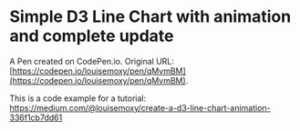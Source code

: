 # Simple D3 Line Chart with animation and complete update

A Pen created on CodePen.io. Original URL: [https://codepen.io/louisemoxy/pen/qMvmBM](https://codepen.io/louisemoxy/pen/qMvmBM).

This is a code example for a tutorial: https://medium.com/@louisemoxy/create-a-d3-line-chart-animation-336f1cb7dd61
